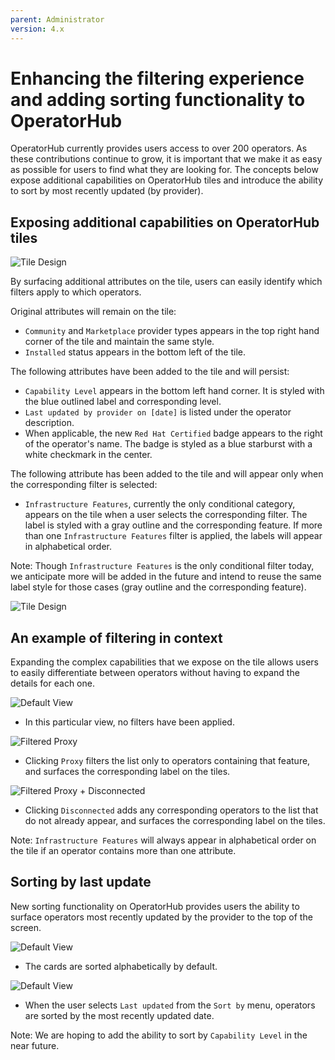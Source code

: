 ```yaml
---
parent: Administrator
version: 4.x
---
```


# Enhancing the filtering experience and adding sorting functionality to OperatorHub

OperatorHub currently provides users access to over 200 operators. As these contributions continue to grow, it is important that we make it as easy as possible for users to find what they are looking for. The concepts below expose additional capabilities on OperatorHub tiles and introduce the ability to sort by most recently updated (by provider).

## Exposing additional capabilities on OperatorHub tiles

![Tile Design](img/Tile-Design.jpg)

By surfacing additional attributes on the tile, users can easily identify which filters apply to which operators.

Original attributes will remain on the tile:
- `Community` and `Marketplace` provider types appears in the top right hand corner of the tile and maintain the same style.
- `Installed` status appears in the bottom left of the tile.

The following attributes have been added to the tile and will persist:
- `Capability Level` appears in the bottom left hand corner. It is styled with the blue outlined label and corresponding level.
- `Last updated by provider on [date]` is listed under the operator description.
- When applicable, the new `Red Hat Certified` badge appears to the right of the operator's name. The badge is styled as a blue starburst with a white checkmark in the center.

The following attribute has been added to the tile and will appear only when the corresponding filter is selected:
- `Infrastructure Features`, currently the only conditional category, appears on the tile when a user selects the corresponding filter. The label is styled with a gray outline and the corresponding feature. If more than one `Infrastructure Features` filter is applied, the labels will appear in alphabetical order. 

Note: Though `Infrastructure Features` is the only conditional filter today, we anticipate more will be added in the future and intend to reuse the same label style for those cases (gray outline and the corresponding feature).

![Tile Design](img/New_Labels.jpg)

## An example of filtering in context

Expanding the complex capabilities that we expose on the tile allows users to easily differentiate between operators without having to expand the details for each one.

![Default View](img/OperatorHub-1.jpg)
- In this particular view, no filters have been applied.

![Filtered Proxy](img/OperatorHub-2.jpg)
- Clicking `Proxy` filters the list only to operators containing that feature, and surfaces the corresponding label on the tiles.

![Filtered Proxy + Disconnected](img/OperatorHub-3.jpg)
- Clicking `Disconnected` adds any corresponding operators to the list that do not already appear, and surfaces the corresponding label on the tiles.

Note: `Infrastructure Features` will always appear in alphabetical order on the tile if an operator contains more than one attribute.

## Sorting by last update

New sorting functionality on OperatorHub provides users the ability to surface operators most recently updated by the provider to the top of the screen.

![Default View](img/OperatorHub-4.jpg)
- The cards are sorted alphabetically by default.

![Default View](img/OperatorHub-5.jpg)
- When the user selects `Last updated` from the `Sort by` menu, operators are sorted by the most recently updated date. 

Note: We are hoping to add the ability to sort by `Capability Level` in the near future. 